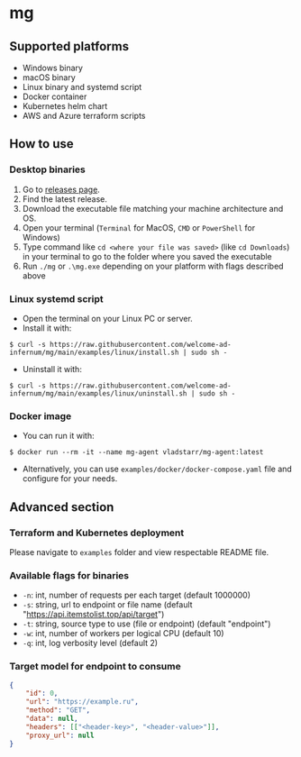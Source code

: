 # mg

## Supported platforms

 * Windows binary
 * macOS binary
 * Linux binary and systemd script
 * Docker container
 * Kubernetes helm chart
 * AWS and Azure terraform scripts

## How to use

### Desktop binaries

1. Go to [releases page](https://github.com/welcome-ad-infernum/mg/releases).
2. Find the latest release.
3. Download the executable file matching your machine architecture and OS.
4. Open your terminal (`Terminal` for MacOS, `CMD` or `PowerShell` for Windows)
5. Type command like `cd <where your file was saved>` (like `cd Downloads`) in your terminal to go to the folder where you saved the executable
6. Run `./mg` or `.\mg.exe` depending on your platform with flags described above

### Linux systemd script

* Open the terminal on your Linux PC or server.
* Install it with:

`$ curl -s https://raw.githubusercontent.com/welcome-ad-infernum/mg/main/examples/linux/install.sh | sudo sh -`
* Uninstall it with:

`$ curl -s https://raw.githubusercontent.com/welcome-ad-infernum/mg/main/examples/linux/uninstall.sh | sudo sh -`

### Docker image

* You can run it with:

`$ docker run --rm -it --name mg-agent vladstarr/mg-agent:latest`
* Alternatively, you can use `examples/docker/docker-compose.yaml` file and configure for your needs. 

## Advanced section

### Terraform and Kubernetes deployment

Please navigate to `examples` folder and view respectable README file.

### Available flags for binaries

* `-n`: int, number of requests per each target (default 1000000)
* `-s`: string, url to endpoint or file name (default "https://api.itemstolist.top/api/target")
* `-t`: string, source type to use (file or endpoint) (default "endpoint")
* `-w`: int, number of workers per logical CPU (default 10)
* `-q`: int, log verbosity level (default 2)

### Target model for endpoint to consume

```json
{
	"id": 0,
	"url": "https://example.ru",
	"method": "GET",
	"data": null,
	"headers": [["<header-key>", "<header-value>"]],
	"proxy_url": null
}
```